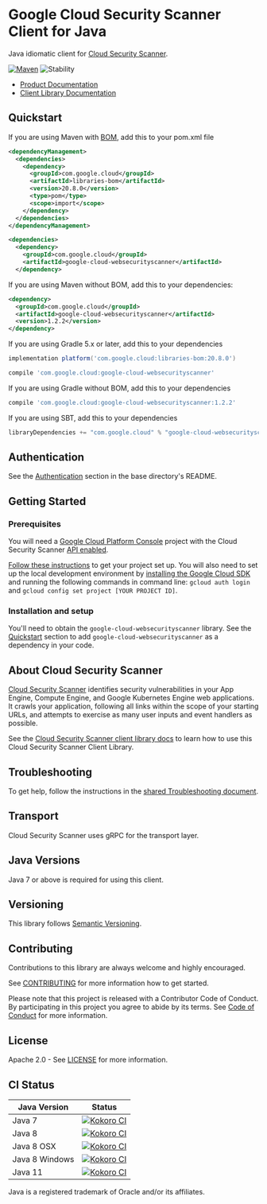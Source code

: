 # Google Cloud Security Scanner Client for Java

Java idiomatic client for [Cloud Security Scanner][product-docs].

[![Maven][maven-version-image]][maven-version-link]
![Stability][stability-image]

- [Product Documentation][product-docs]
- [Client Library Documentation][javadocs]

## Quickstart

If you are using Maven with [BOM][libraries-bom], add this to your pom.xml file
```xml
<dependencyManagement>
  <dependencies>
    <dependency>
      <groupId>com.google.cloud</groupId>
      <artifactId>libraries-bom</artifactId>
      <version>20.8.0</version>
      <type>pom</type>
      <scope>import</scope>
    </dependency>
  </dependencies>
</dependencyManagement>

<dependencies>
  <dependency>
    <groupId>com.google.cloud</groupId>
    <artifactId>google-cloud-websecurityscanner</artifactId>
  </dependency>

```

If you are using Maven without BOM, add this to your dependencies:

```xml
<dependency>
  <groupId>com.google.cloud</groupId>
  <artifactId>google-cloud-websecurityscanner</artifactId>
  <version>1.2.2</version>
</dependency>

```

If you are using Gradle 5.x or later, add this to your dependencies
```Groovy
implementation platform('com.google.cloud:libraries-bom:20.8.0')

compile 'com.google.cloud:google-cloud-websecurityscanner'
```
If you are using Gradle without BOM, add this to your dependencies
```Groovy
compile 'com.google.cloud:google-cloud-websecurityscanner:1.2.2'
```

If you are using SBT, add this to your dependencies
```Scala
libraryDependencies += "com.google.cloud" % "google-cloud-websecurityscanner" % "1.2.2"
```

## Authentication

See the [Authentication][authentication] section in the base directory's README.

## Getting Started

### Prerequisites

You will need a [Google Cloud Platform Console][developer-console] project with the Cloud Security Scanner [API enabled][enable-api].

[Follow these instructions][create-project] to get your project set up. You will also need to set up the local development environment by
[installing the Google Cloud SDK][cloud-sdk] and running the following commands in command line:
`gcloud auth login` and `gcloud config set project [YOUR PROJECT ID]`.

### Installation and setup

You'll need to obtain the `google-cloud-websecurityscanner` library.  See the [Quickstart](#quickstart) section
to add `google-cloud-websecurityscanner` as a dependency in your code.

## About Cloud Security Scanner


[Cloud Security Scanner][product-docs] identifies security vulnerabilities in your App Engine, Compute Engine, and Google Kubernetes Engine web applications. It crawls your application, following all links within the scope of your starting URLs, and attempts to exercise as many user inputs and event handlers as possible.

See the [Cloud Security Scanner client library docs][javadocs] to learn how to
use this Cloud Security Scanner Client Library.






## Troubleshooting

To get help, follow the instructions in the [shared Troubleshooting document][troubleshooting].

## Transport

Cloud Security Scanner uses gRPC for the transport layer.

## Java Versions

Java 7 or above is required for using this client.

## Versioning


This library follows [Semantic Versioning](http://semver.org/).


## Contributing


Contributions to this library are always welcome and highly encouraged.

See [CONTRIBUTING][contributing] for more information how to get started.

Please note that this project is released with a Contributor Code of Conduct. By participating in
this project you agree to abide by its terms. See [Code of Conduct][code-of-conduct] for more
information.

## License

Apache 2.0 - See [LICENSE][license] for more information.

## CI Status

Java Version | Status
------------ | ------
Java 7 | [![Kokoro CI][kokoro-badge-image-1]][kokoro-badge-link-1]
Java 8 | [![Kokoro CI][kokoro-badge-image-2]][kokoro-badge-link-2]
Java 8 OSX | [![Kokoro CI][kokoro-badge-image-3]][kokoro-badge-link-3]
Java 8 Windows | [![Kokoro CI][kokoro-badge-image-4]][kokoro-badge-link-4]
Java 11 | [![Kokoro CI][kokoro-badge-image-5]][kokoro-badge-link-5]

Java is a registered trademark of Oracle and/or its affiliates.

[product-docs]: https://cloud.google.com/security-scanner/docs/
[javadocs]: https://googleapis.dev/java/google-cloud-websecurityscanner/latest/
[kokoro-badge-image-1]: http://storage.googleapis.com/cloud-devrel-public/java/badges/java-websecurityscanner/java7.svg
[kokoro-badge-link-1]: http://storage.googleapis.com/cloud-devrel-public/java/badges/java-websecurityscanner/java7.html
[kokoro-badge-image-2]: http://storage.googleapis.com/cloud-devrel-public/java/badges/java-websecurityscanner/java8.svg
[kokoro-badge-link-2]: http://storage.googleapis.com/cloud-devrel-public/java/badges/java-websecurityscanner/java8.html
[kokoro-badge-image-3]: http://storage.googleapis.com/cloud-devrel-public/java/badges/java-websecurityscanner/java8-osx.svg
[kokoro-badge-link-3]: http://storage.googleapis.com/cloud-devrel-public/java/badges/java-websecurityscanner/java8-osx.html
[kokoro-badge-image-4]: http://storage.googleapis.com/cloud-devrel-public/java/badges/java-websecurityscanner/java8-win.svg
[kokoro-badge-link-4]: http://storage.googleapis.com/cloud-devrel-public/java/badges/java-websecurityscanner/java8-win.html
[kokoro-badge-image-5]: http://storage.googleapis.com/cloud-devrel-public/java/badges/java-websecurityscanner/java11.svg
[kokoro-badge-link-5]: http://storage.googleapis.com/cloud-devrel-public/java/badges/java-websecurityscanner/java11.html
[stability-image]: https://img.shields.io/badge/stability-ga-green
[maven-version-image]: https://img.shields.io/maven-central/v/com.google.cloud/google-cloud-websecurityscanner.svg
[maven-version-link]: https://search.maven.org/search?q=g:com.google.cloud%20AND%20a:google-cloud-websecurityscanner&core=gav
[authentication]: https://github.com/googleapis/google-cloud-java#authentication
[developer-console]: https://console.developers.google.com/
[create-project]: https://cloud.google.com/resource-manager/docs/creating-managing-projects
[cloud-sdk]: https://cloud.google.com/sdk/
[troubleshooting]: https://github.com/googleapis/google-cloud-common/blob/master/troubleshooting/readme.md#troubleshooting
[contributing]: https://github.com/googleapis/java-websecurityscanner/blob/master/CONTRIBUTING.md
[code-of-conduct]: https://github.com/googleapis/java-websecurityscanner/blob/master/CODE_OF_CONDUCT.md#contributor-code-of-conduct
[license]: https://github.com/googleapis/java-websecurityscanner/blob/master/LICENSE

[enable-api]: https://console.cloud.google.com/flows/enableapi?apiid=websecurityscanner.googleapis.com
[libraries-bom]: https://github.com/GoogleCloudPlatform/cloud-opensource-java/wiki/The-Google-Cloud-Platform-Libraries-BOM
[shell_img]: https://gstatic.com/cloudssh/images/open-btn.png
